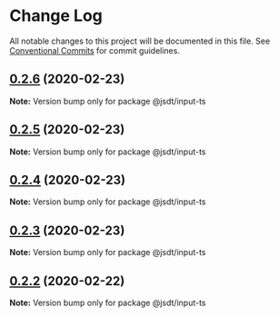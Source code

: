 # Change Log

All notable changes to this project will be documented in this file.
See [Conventional Commits](https://conventionalcommits.org) for commit guidelines.

## [0.2.6](https://github.com/jsdevtools/jsdevtools/compare/@jsdt/input-ts@0.2.5...@jsdt/input-ts@0.2.6) (2020-02-23)

**Note:** Version bump only for package @jsdt/input-ts





## [0.2.5](https://github.com/jsdevtools/jsdevtools/compare/@jsdt/input-ts@0.2.1...@jsdt/input-ts@0.2.5) (2020-02-23)

**Note:** Version bump only for package @jsdt/input-ts





## [0.2.4](https://github.com/jsdevtools/jsdevtools/compare/@jsdt/input-ts@0.2.1...@jsdt/input-ts@0.2.4) (2020-02-23)

**Note:** Version bump only for package @jsdt/input-ts





## [0.2.3](https://github.com/jsdevtools/jsdevtools/compare/@jsdt/input-ts@0.2.1...@jsdt/input-ts@0.2.3) (2020-02-23)

**Note:** Version bump only for package @jsdt/input-ts





## [0.2.2](https://github.com/jsdevtools/jsdevtools/compare/@jsdt/input-ts@0.2.1...@jsdt/input-ts@0.2.2) (2020-02-22)

**Note:** Version bump only for package @jsdt/input-ts





                                                                                                                                                                                                                                                                                                                                                                                                                                                                                                                                                                                                                                                                                                                                                                                                                                                                                                                                                                                                                                                                                                                                                                                                                                                                                                                                                                                                                                                                                                                                                                                                                                                                                                                                                                                                                  
